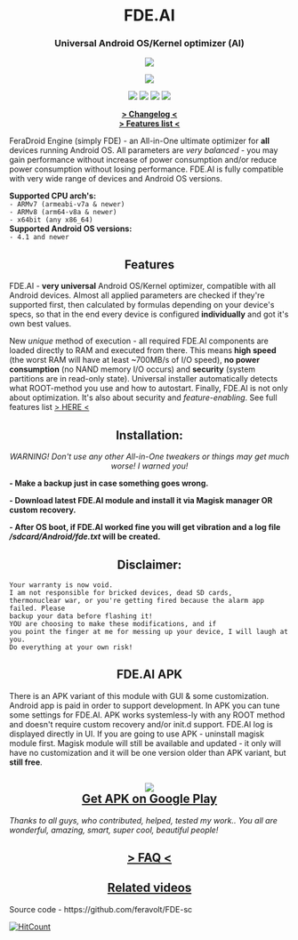 <h1 align="center">FDE.AI</h1>
<h3 align="center"><strong>Universal Android OS/Kernel optimizer (AI)</strong></h3>
<p align="center"><img src="https://raw.githubusercontent.com/Magisk-Modules-Repo/FDE/master/screenshot.png"></p>
<p align="center"><img src="https://img.shields.io/badge/version-v8.0-blueviolet.svg"></p>
<p align="center"><a href="https://forum.xda-developers.com/android/software-hacking/beta-feradroid-engine-v0-19-ultimate-t3284421"><img src="https://img.shields.io/badge/Forum%20thread%20on-XDA-orange.svg"></a>  <a href="https://4pda.ru/forum/index.php?showtopic=716174"><img src="https://img.shields.io/badge/Forum%20thread%20on-4PDA-9cf.svg"></a>  <a href="https://t.me/feralab_xda"><img src="https://img.shields.io/badge/Support%20group%20in-Telegram-informational.svg"></a>  <a href="https://www.facebook.com/groups/feralab/"><img src="https://img.shields.io/badge/Group%20on-Facebook-blue.svg"></a><br></p>
<p align="center"><a href="https://raw.githubusercontent.com/Magisk-Modules-Repo/FDE/master/changelog.txt"><strong> > Changelog < </strong></a><br><a href="https://github.com/Magisk-Modules-Repo/FDE/blob/master/FEATURES.md"><strong> > Features list < </strong></a><br></p>
<p>FeraDroid Engine (simply FDE) - an All-in-One ultimate optimizer for <b>all</b> devices running Android OS. All parameters are <i>very balanced</i> - you may gain performance without increase of power consumption and/or reduce power consumption without losing performance. FDE.AI is fully compatible with very wide range of devices and Android OS versions.<br></p>
<p><b>Supported CPU arch's:</b><br>
<code>- ARMv7 (armeabi-v7a & newer)</code><br>
<code>- ARMv8 (arm64-v8a & newer)</code><br>
<code>- x64bit (any x86_64)</code><br>
<b>Supported Android OS versions:</b><br>
<code>- 4.1 and newer</code><br></p>
<h2 align="center"><strong>Features</strong></h3>
<p>FDE.AI - <b>very universal</b> Android OS/Kernel optimizer, compatible with all Android devices. Almost all applied parameters are checked if they're supported first, then calculated by formulas depending on your device's specs, so that in the end every device is configured <b>individually</b> and got it's own best values.</p><p>New <i>unique</i> method of execution - all required FDE.AI components are loaded directly to RAM and executed from there. This means <b>high speed</b> (the worst RAM will have at least ~700MB/s of I/O speed), <b>no power consumption</b> (no NAND memory I/O occurs) and <b>security</b> (system partitions are in read-only state). Universal installer automatically detects what ROOT-method you use and how to autostart. Finally, FDE.AI is not only about optimization. It's also about security and <i>feature-enabling</i>. See full features list <a href="https://github.com/Magisk-Modules-Repo/FDE/blob/master/FEATURES.md">> HERE <</a></p>
<h2 align="center"><strong>Installation:</strong></h3>
<p align="center"><i>WARNING! Don't use any other All-in-One tweakers or things may get much worse! I warned you!</i><br></p>
<p><b>- Make a backup just in case something goes wrong.</b></p>
<p><b>- Download latest FDE.AI module and install it via Magisk manager OR custom recovery.</b></p>
<p><b>- After OS boot, if FDE.AI worked fine you will get vibration and a log file <i>/sdcard/Android/fde.txt</i> will be created.</b><br></p>
<h2 align="center"><strong>Disclaimer:</strong></h3>
<p><code>Your warranty is now void.
I am not responsible for bricked devices, dead SD cards,
thermonuclear war, or you're getting fired because the alarm app failed. Please
backup your data before flashing it!
YOU are choosing to make these modifications, and if
you point the finger at me for messing up your device, I will laugh at you.
Do everything at your own risk!</code><br></p>
<h2 align="center"><strong>FDE.AI APK</strong></h3>
<p>There is an APK variant of this module with GUI & some customization. Android app is paid in order to support development. In APK you can tune some settings for FDE.AI. APK works systemless-ly with any ROOT method and doesn't require custom recovery and/or init.d support. FDE.AI log is displayed directly in UI. If you are going to use APK - uninstall magisk module first. Magisk module will still be available and updated - it only will have no customization and it will be one version older than APK variant, but <b>still free</b>.<br></p>
<h2 align="center"><img src="https://raw.githubusercontent.com/Magisk-Modules-Repo/FDE/master/gplay.png"><br><strong><a href="https://play.google.com/store/apps/details?id=com.feravolt.fdeai">Get APK on Google Play</a></strong><br></h2>
<p><i>Thanks to all guys, who contributed, helped, tested my work.. You all are wonderful, amazing, smart, super cool, beautiful people!</i><br></p>
<h2 align="center"><a href="https://forum.xda-developers.com/showpost.php?p=79092323&postcount=517"><strong> > FAQ < </strong></a><br></h2>
<h2 align="center"><a href="https://forum.xda-developers.com/showpost.php?p=79382552&postcount=722"><strong>Related videos</strong></a><br></h2>
<p>Source code - https://github.com/feravolt/FDE-sc</p>

[![HitCount](http://hits.dwyl.io/Magisk-Modules-Repo/FDE.svg)](http://hits.dwyl.io/Magisk-Modules-Repo/FDE)

